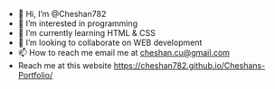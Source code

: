 - 👋 Hi, I’m @Cheshan782
- 👀 I’m interested in programming
- 🌱 I’m currently learning HTML & CSS
- 💞️ I’m looking to collaborate on WEB development
- 📫 How to reach me email me at cheshan.cu@gmail.com
- Reach me at this website https://cheshan782.github.io/Cheshans-Portfolio/

<!---
Cheshan782/Cheshan782 is a ✨ special ✨ repository because its `README.md` (this file) appears on your GitHub profile.
You can click the Preview link to take a look at your changes.
--->
